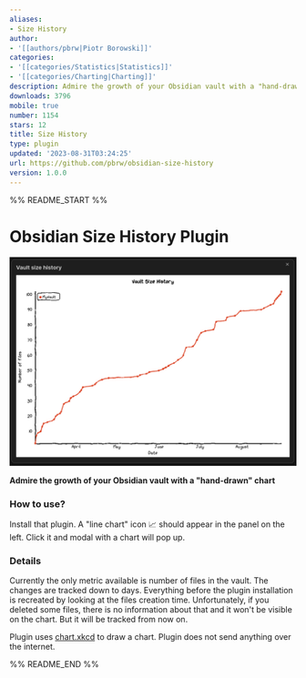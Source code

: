 ```yaml
---
aliases:
- Size History
author:
- '[[authors/pbrw|Piotr Borowski]]'
categories:
- '[[categories/Statistics|Statistics]]'
- '[[categories/Charting|Charting]]'
description: Admire the growth of your Obsidian vault with a "hand-drawn" chart.
downloads: 3796
mobile: true
number: 1154
stars: 12
title: Size History
type: plugin
updated: '2023-08-31T03:24:25'
url: https://github.com/pbrw/obsidian-size-history
version: 1.0.0
---
```


%% README_START %%

# Obsidian Size History Plugin

![preview](https://raw.githubusercontent.com/pbrw/obsidian-size-history/HEAD/imgs/preview.png)

**Admire the growth of your Obsidian vault with a "hand-drawn" chart**

### How to use?

Install that plugin. A "line chart" icon :chart_with_upwards_trend: should appear in the panel on the left. Click it and modal with a chart will pop up.

### Details

Currently the only metric available is number of files in the vault. The changes are tracked down to days. Everything before the plugin installation is recreated by looking at the files creation time. Unfortunately, if you deleted some files, there is no information about that and it won't be visible on the chart. But it will be tracked from now on.

Plugin uses [chart.xkcd](https://github.com/timqian/chart.xkcd) to draw a chart. Plugin does not send anything over the internet.



%% README_END %%